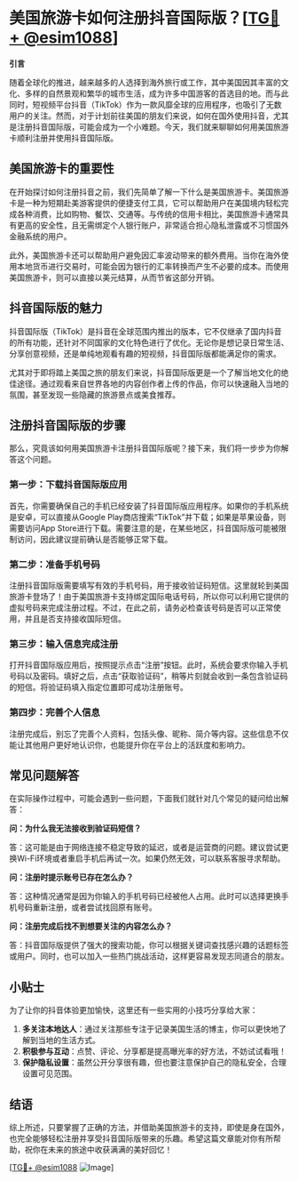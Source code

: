 # 美国旅游卡如何注册抖音国际版？[[TG💪+ @esim1088](https://t.me/s/esim1088)]

**引言**

随着全球化的推进，越来越多的人选择到海外旅行或工作，其中美国因其丰富的文化、多样的自然景观和繁华的城市生活，成为许多中国游客的首选目的地。而与此同时，短视频平台抖音（TikTok）作为一款风靡全球的应用程序，也吸引了无数用户的关注。然而，对于计划前往美国的朋友们来说，如何在国外使用抖音，尤其是注册抖音国际版，可能会成为一个小难题。今天，我们就来聊聊如何用美国旅游卡顺利注册并使用抖音国际版。

## 美国旅游卡的重要性

在开始探讨如何注册抖音之前，我们先简单了解一下什么是美国旅游卡。美国旅游卡是一种为短期赴美游客提供的便捷支付工具，它可以帮助用户在美国境内轻松完成各种消费，比如购物、餐饮、交通等。与传统的信用卡相比，美国旅游卡通常具有更高的安全性，且无需绑定个人银行账户，非常适合担心隐私泄露或不习惯国外金融系统的用户。

此外，美国旅游卡还可以帮助用户避免因汇率波动带来的额外费用。当你在海外使用本地货币进行交易时，可能会因为银行的汇率转换而产生不必要的成本。而使用美国旅游卡，则可以直接以美元结算，从而节省这部分开销。

## 抖音国际版的魅力

抖音国际版（TikTok）是抖音在全球范围内推出的版本，它不仅继承了国内抖音的所有功能，还针对不同国家的文化特色进行了优化。无论你是想记录日常生活、分享创意视频，还是单纯地观看有趣的短视频，抖音国际版都能满足你的需求。

尤其对于即将踏上美国之旅的朋友们来说，抖音国际版更是一个了解当地文化的绝佳途径。通过观看来自世界各地的内容创作者上传的作品，你可以快速融入当地的氛围，甚至发现一些隐藏的旅游景点或美食推荐。

## 注册抖音国际版的步骤

那么，究竟该如何用美国旅游卡注册抖音国际版呢？接下来，我们将一步步为你解答这个问题。

### 第一步：下载抖音国际版应用

首先，你需要确保自己的手机已经安装了抖音国际版应用程序。如果你的手机系统是安卓，可以直接从Google Play商店搜索“TikTok”并下载；如果是苹果设备，则需要访问App Store进行下载。需要注意的是，在某些地区，抖音国际版可能被限制访问，因此建议提前确认是否能够正常下载。

### 第二步：准备手机号码

注册抖音国际版需要填写有效的手机号码，用于接收验证码短信。这里就轮到美国旅游卡登场了！由于美国旅游卡支持绑定国际电话号码，所以你可以利用它提供的虚拟号码来完成注册过程。不过，在此之前，请务必检查该号码是否可以正常使用，并且是否支持接收国际短信。

### 第三步：输入信息完成注册

打开抖音国际版应用后，按照提示点击“注册”按钮。此时，系统会要求你输入手机号码以及密码。填好之后，点击“获取验证码”，稍等片刻就会收到一条包含验证码的短信。将验证码填入指定位置即可成功注册账号。

### 第四步：完善个人信息

注册完成后，别忘了完善个人资料，包括头像、昵称、简介等内容。这些信息不仅能让其他用户更好地认识你，也能提升你在平台上的活跃度和影响力。

## 常见问题解答

在实际操作过程中，可能会遇到一些问题，下面我们就针对几个常见的疑问给出解答：

**问：为什么我无法接收到验证码短信？**

答：这可能是由于网络连接不稳定导致的延迟，或者是运营商的问题。建议尝试更换Wi-Fi环境或者重启手机后再试一次。如果仍然无效，可以联系客服寻求帮助。

**问：注册时提示账号已存在怎么办？**

答：这种情况通常是因为你输入的手机号码已经被他人占用。此时可以选择更换手机号码重新注册，或者尝试找回原有账号。

**问：注册完成后找不到想要关注的内容怎么办？**

答：抖音国际版提供了强大的搜索功能，你可以根据关键词查找感兴趣的话题标签或用户。同时，也可以加入一些热门挑战活动，这样更容易发现志同道合的朋友。

## 小贴士

为了让你的抖音体验更加愉快，这里还有一些实用的小技巧分享给大家：

1. **多关注本地达人**：通过关注那些专注于记录美国生活的博主，你可以更快地了解到当地的生活方式。
2. **积极参与互动**：点赞、评论、分享都是提高曝光率的好方法，不妨试试看哦！
3. **保护隐私设置**：虽然公开分享很有趣，但也要注意保护自己的隐私安全，合理设置可见范围。

## 结语

综上所述，只要掌握了正确的方法，并借助美国旅游卡的支持，即使是身在国外，也完全能够轻松注册并享受抖音国际版带来的乐趣。希望这篇文章能对你有所帮助，祝你在未来的旅途中收获满满的美好回忆！

[[TG💪+ @esim1088](https://t.me/s/esim1088) ![Image](https://i.postimg.cc/4NQfJmqS/Snipaste-2025-05-13-00-14-12.png)]